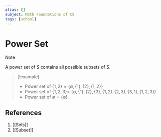 ```yaml
---
alias: []
subject: Math Foundations of CS
tags: [school]
---
```

# Power Set

> [!note]
> A power set of  $S$ contains all possible subsets of $S$.

> [!example] 
> - Power set of $\{1,2\} = \{\emptyset,\{1\},\{2\},\{1,2\}\}$
> - Power set of $\{1,2,3\} =$ $\{\emptyset,\{1\},\{2\},\{3\},\{1,2\},\{2,3\},\{3,1\},\{1,2,3\}\}$
> - Power set of $\emptyset = \{\emptyset\}$

## References
1. [[Sets]]
2. [[Subset]]